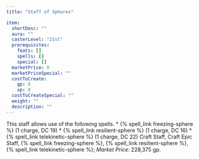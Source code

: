 ```yaml
---
title: "Staff of Spheres"

item:
  shortDesc: ""
  aura: ""
  casterLevel: "21st"
  prerequisites:
    feats: []
    spells: []
    special: []
  marketPrice: 0
  marketPriceSpecial: ""
  costToCreate:
    gp: 0
    xp: 0
  costToCreateSpecial: ""
  weight: ""
  description: ""
---
```

This staff allows use of the following spells.
     * {% spell_link freezing-sphere %} (1 charge, DC 19)
     * {% spell_link resilient-sphere %} (1 charge, DC 16)
     * {% spell_link telekinetic-sphere %} (1 charge, DC 22)
Craft Staff, Craft Epic Staff, {% spell_link freezing-sphere %}, {% spell_link resilient-sphere %}, {% spell_link telekinetic-sphere %}; _Market Price:_ 228,375 gp.


